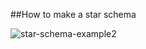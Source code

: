 ##How to make a star schema

![star-schema-example2](https://github.com/user-attachments/assets/9f161c7e-d8f7-4488-b0bd-717c560546b6)

